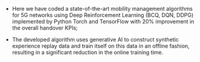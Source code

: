 - Here we have coded a state-of-the-art mobility management algorithms for 5G networks using Deep Reinforcement Learning (BCQ, DQN, DDPG) implemented by Python Torch and TensorFlow with 20\% improvement in the overall handover KPIs;

- The developed algorithm uses generative AI to construct synthetic experience replay data and train itself on this data in an offline fashion, resulting in a significant reduction in the online training time.
